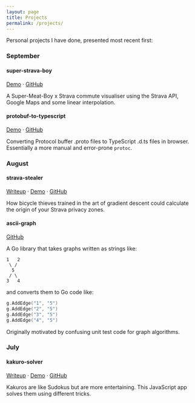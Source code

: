 ```yaml
---
layout: page
title: Projects
permalink: /projects/
---
```


Personal projects I have done, presented most recent first:

### September

#### super-strava-boy

[Demo](https://geotho.github.io/super-strava-boy) ·
[GitHub](https://github.com/geotho/super-strava-boy)

A Super-Meat-Boy x Strava commute visualiser using the Strava API, Google Maps and some linear interpolation.

#### protobuf-to-typescript

[Demo](http://geotho.github.io/protobuf-to-typescript) ·
[GitHub](https://github.com/geotho/protobuf-to-typescript)

Converting Protocol buffer .proto files to TypeScript .d.ts files in browser. Essentially a more manual and error-prone `protoc`.

### August

#### strava-stealer

[Writeup](http://geotho.github.io/2016/09/04/recovering-privacy-zones-strava.html) ·
[Demo](http://geotho.github.io/strava-stealer) ·
[GitHub](https://github.com/geotho/strava-stealer)

How bicycle thieves trained in the art of gradient descent could calculate the origin of your Strava privacy zones.

#### ascii-graph

[GitHub](https://github.com/geotho/ascii-graph)

A Go library that takes graphs written as strings like:
```
1   2
 \ /
  5
 / \
3   4
```

and converts them to Go code like:
```go
g.AddEdge("1", "5")
g.AddEdge("2", "5")
g.AddEdge("3", "5")
g.AddEdge("4", "5")
```

Originally motivated by confusing unit test code for graph algorithms.

### July

#### kakuro-solver

[Writeup](http://geotho.github.io/code/2016/07/07/kakuro-solving.html) ·
[Demo](http://geotho.github.io/kakuro-solver) ·
[GitHub](https://github.com/geotho/kakuro-solver)

Kakuros are like Sudokus but are more entertaining. This JavaScript app solves them using different tricks.
